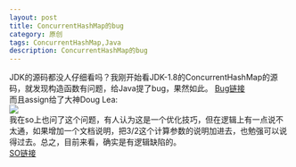 ```yaml
---
layout: post
title: ConcurrentHashMap的bug
category: 原创
tags: ConcurrentHashMap,Java
description: ConcurrentHashMap的bug
---
```


JDK的源码都没人仔细看吗？我刚开始看JDK-1.8的ConcurrentHashMap的源码，就发现构造函数有问题，给Java提了bug，果然如此。
[Bug链接](https://bugs.openjdk.java.net/browse/JDK-8202422)   
而且assign给了大神Doug Lea:  
![](http://upload-images.jianshu.io/upload_images/10649427-b3abf80229424235.jpg)    
我在so上也问了这个问题，有人认为这是一个优化技巧，但在逻辑上有一点说不太通，如果增加一个文档说明，把3/2这个计算参数的说明加进去，也勉强可以说得过去。总之，目前来看，确实是有逻辑缺陷的。    
[SO链接](https://stackoverflow.com/questions/50083966/bug-parameter-initialcapacity-of-concurrenthashmaps-construct-method)
